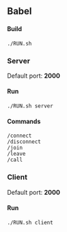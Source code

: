 ## Babel

#### Build
```
./RUN.sh
```

### Server
Default port: **2000**

#### Run
```
./RUN.sh server
```

#### Commands
```
/connect
/disconnect
/join
/leave
/call
```

### Client
Default port: **2000**

#### Run
```
./RUN.sh client
```